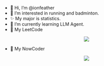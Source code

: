 - 👋 Hi, I’m @ionfeather
- 👀 I’m interested in running and badminton.
- ✨ My major is statistics.
- 🌱 I’m currently learning LLM Agent.
- 📕 My LeetCode
  <p align="center">
     <img src="https://stats.justsong.cn/api/leetcode?username=lizishadow&cn=true">
  </p>
- 👜 My NowCoder
  <p align="center">
     <img src="https://stats.justsong.cn/api/nowcoder?id=863542231">
  </p>
  
